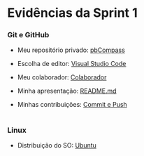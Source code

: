 #
# Evidências da Sprint 1

### Git e GitHub

- Meu repositório privado: [pbCompass](https://github.com/catarwnalud/pbCompass/blob/c997b2377fa123dbe94cc951dd3dee099d32234b/sprint_1/evid%C3%AAncias/gitRepo2.png)

- Escolha de editor: [Visual Studio Code](https://github.com/catarwnalud/pbCompass/blob/c997b2377fa123dbe94cc951dd3dee099d32234b/sprint_1/evid%C3%AAncias/gitRepo.png)

- Meu colaborador: [Colaborador](https://github.com/catarwnalud/pbCompass/blob/c997b2377fa123dbe94cc951dd3dee099d32234b/sprint_1/evid%C3%AAncias/gitColab.png)

- Minha apresentação: [README.md](https://github.com/catarwnalud/pbCompass/blob/fb89cd2d2a06be84d4dd514ff6263ddfeb228f69/sprint_1/evid%C3%AAncias/readme.png)

- Minhas contribuições: [Commit e Push](https://github.com/catarwnalud/pbCompass/blob/91bb2866ae09e4d08937d68316433a0945064117/sprint_1/evid%C3%AAncias/pushecommit.png)

 #

 ### Linux

 - Distribuição do SO: [Ubuntu](https://github.com/catarwnalud/pbCompass/blob/85b874fbc4bcfb337a4a749cb2cb1ffbdcc5f9b9/sprint_1/evid%C3%AAncias/Captura%20de%20tela%202023-07-24%20181242.png)

#
